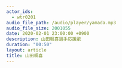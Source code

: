 ```yaml
---
actor_ids:
  - wtr0201
audio_file_path: /audio/player/yamada.mp3
audio_file_size: 2001055
date: 2020-02-01 23:00:00 +0900
description: 山田楓喜選手応援歌
duration: "00:50"
layout: article
title: 山田楓喜
---
```

